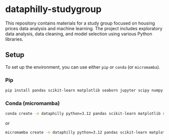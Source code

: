 # dataphilly-studygroup

This repository contains materials for a study group focused on housing prices data analysis and machine learning. The project includes exploratory data analysis, data cleaning, and model selection using various Python libraries.


## Setup

To set up the environment, you can use either `pip` or `conda` (or `micromamba`).

### Pip

``` bash
pip install pandas scikit-learn matplotlib seaborn jupyter scipy numpy fastai
```

### Conda (micromamba)

``` bash
conda create -n dataphilly python=3.12 pandas scikit-learn matplotlib seaborn ipykernel scipy numpy fastai -c conda-forge
```
or
``` bash
micromamba create -n dataphilly python=3.12 pandas scikit-learn matplotlib seaborn ipykernel scipy numpy fastai -c conda-forge
```